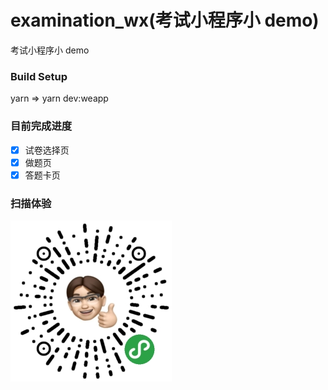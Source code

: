 # examination_wx(考试小程序小 demo)

考试小程序小 demo

### Build Setup

yarn => yarn dev:weapp

### 目前完成进度

- [x] 试卷选择页
- [x] 做题页
- [x] 答题卡页

### 扫描体验
![avatar](/screenshot/gh_6360b37fc0f3_258.jpg) 